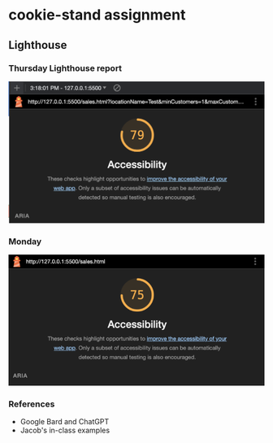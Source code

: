 # cookie-stand assignment

## Lighthouse

### Thursday Lighthouse report
![Thursday's output](lighthouse_thursday.png)

### Monday
![Monday's output](lighthouse_monday.png)

### References
- Google Bard and ChatGPT
- Jacob's in-class examples